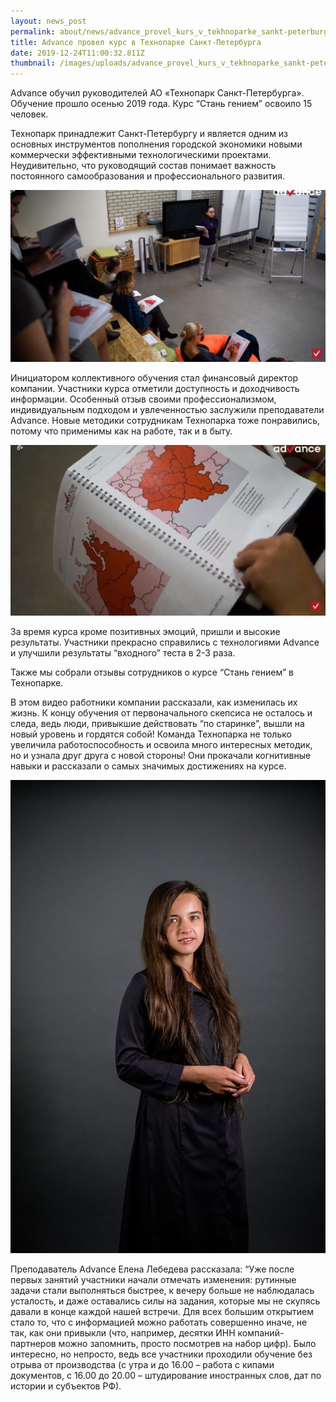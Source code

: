 ```yaml
---
layout: news_post
permalink: about/news/advance_provel_kurs_v_tekhnoparke_sankt-peterburga/index.html
title: Advance провел курс в Технопарке Санкт-Петербурга
date: 2019-12-24T11:00:32.811Z
thumbnail: /images/uploads/advance_provel_kurs_v_tekhnoparke_sankt-peterburga-01.jpg
---
```

Advance обучил руководителей АО «Технопарк Санкт-Петербурга». Обучение прошло осенью 2019 года. Курс “Стань гением” освоило 15 человек. 

Технопарк принадлежит Санкт-Петербургу и является одним из основных инструментов пополнения городской экономики новыми коммерчески эффективными технологическими проектами. Неудивительно, что руководящий состав понимает важность постоянного самообразования и профессионального развития. 

![](/images/uploads/advance_provel_kurs_v_tekhnoparke_sankt-peterburga-02.jpg)

Инициатором коллективного обучения стал финансовый директор компании. Участники курса отметили доступность и доходчивость информации. Особенный отзыв своими профессионализмом, индивидуальным подходом и увлеченностью заслужили преподаватели Advance. Новые методики сотрудникам Технопарка тоже понравились, потому что применимы как на работе, так и в быту.

![](/images/uploads/advance_provel_kurs_v_tekhnoparke_sankt-peterburga-03.jpg)

За время курса кроме позитивных эмоций, пришли и высокие результаты. Участники прекрасно справились с технологиями Advance и улучшили результаты “входного” теста в 2-3 раза.

Также мы собрали отзывы сотрудников о курсе “Стань гением” в Технопарке.

В этом видео работники компании рассказали, как изменилась их жизнь. К концу обучения от первоначального скепсиса не осталось и следа, ведь люди, привыкшие действовать “по старинке”, вышли на новый уровень и гордятся собой! Команда Технопарка не только увеличила работоспособность и освоила много интересных методик, но и узнала друг друга с новой стороны! Они прокачали когнитивные навыки и рассказали о самых значимых достижениях на курсе.

![](/images/uploads/advance_provel_kurs_v_tekhnoparke_sankt-peterburga-04.jpg)

Преподаватель Advance Елена Лебедева рассказала: “Уже после первых занятий участники начали отмечать изменения: рутинные задачи стали выполняться быстрее, к вечеру больше не наблюдалась усталость, и даже оставались силы на задания, которые мы не скупясь давали в конце каждой нашей встречи. Для всех большим открытием стало то, что с информацией можно работать совершенно иначе, не так, как они привыкли (что, например, десятки ИНН компаний-партнеров можно запомнить, просто посмотрев на набор цифр). Было интересно, но непросто, ведь все участники проходили обучение без отрыва от производства (с утра и до 16.00 – работа с кипами документов, с 16.00 до 20.00 – штудирование иностранных слов, дат по истории и субъектов РФ). 
